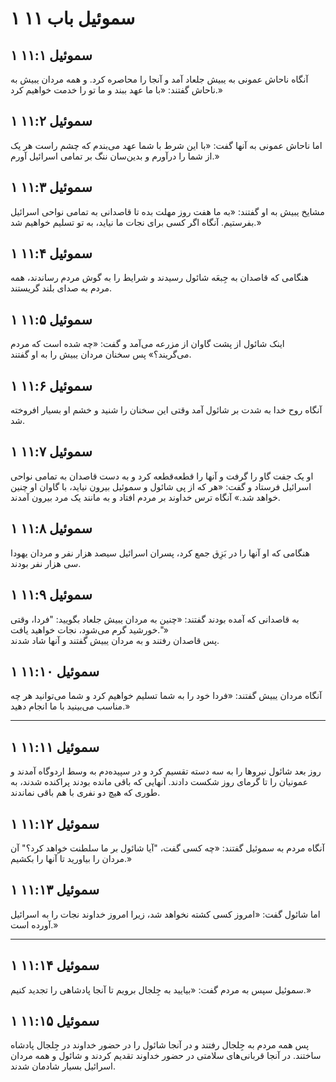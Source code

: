 # ۱ سموئیل باب ۱۱

## ۱ سموئیل ۱۱:۱

آنگاه ناحاش عمونی به یبیش جلعاد آمد و آنجا را محاصره کرد. و همه مردان یبیش به ناحاش گفتند: «با ما عهد ببند و ما تو را خدمت خواهیم کرد.»

## ۱ سموئیل ۱۱:۲

اما ناحاش عمونی به آنها گفت: «با این شرط با شما عهد می‌بندم که چشم راست هر یک از شما را درآورم و بدین‌سان ننگ بر تمامی اسرائیل آورم.»

## ۱ سموئیل ۱۱:۳

مشایخ یبیش به او گفتند: «به ما هفت روز مهلت بده تا قاصدانی به تمامی نواحی اسرائیل بفرستیم. آنگاه اگر کسی برای نجات ما نیاید، به تو تسلیم خواهیم شد.»

## ۱ سموئیل ۱۱:۴

هنگامی که قاصدان به جِبعَه شائول رسیدند و شرایط را به گوش مردم رساندند، همه مردم به صدای بلند گریستند.

## ۱ سموئیل ۱۱:۵

اینک شائول از پشت گاوان از مزرعه می‌آمد و گفت: «چه شده است که مردم می‌گریند؟» پس سخنان مردان یبیش را به او گفتند.

## ۱ سموئیل ۱۱:۶

آنگاه روح خدا به شدت بر شائول آمد وقتی این سخنان را شنید و خشم او بسیار افروخته شد.

## ۱ سموئیل ۱۱:۷

او یک جفت گاو را گرفت و آنها را قطعه‌قطعه کرد و به دست قاصدان به تمامی نواحی اسرائیل فرستاد و گفت: «هر که از پی شائول و سموئیل بیرون نیاید، با گاوان او چنین خواهد شد.» آنگاه ترس خداوند بر مردم افتاد و به مانند یک مرد بیرون آمدند.

## ۱ سموئیل ۱۱:۸

هنگامی که او آنها را در بَزِق جمع کرد، پسران اسرائیل سیصد هزار نفر و مردان یهودا سی هزار نفر بودند.

## ۱ سموئیل ۱۱:۹

به قاصدانی که آمده بودند گفتند: «چنین به مردان یبیش جلعاد بگویید: "فردا، وقتی خورشید گرم می‌شود، نجات خواهید یافت."»  
پس قاصدان رفتند و به مردان یبیش گفتند و آنها شاد شدند.

## ۱ سموئیل ۱۱:۱۰

آنگاه مردان یبیش گفتند: «فردا خود را به شما تسلیم خواهیم کرد و شما می‌توانید هر چه مناسب می‌بینید با ما انجام دهید.»

---

## ۱ سموئیل ۱۱:۱۱

روز بعد شائول نیروها را به سه دسته تقسیم کرد و در سپیده‌دم به وسط اردوگاه آمدند و عمونیان را تا گرمای روز شکست دادند. آنهایی که باقی مانده بودند پراکنده شدند، به طوری که هیچ دو نفری با هم باقی نماندند.

## ۱ سموئیل ۱۱:۱۲

آنگاه مردم به سموئیل گفتند: «چه کسی گفت، "آیا شائول بر ما سلطنت خواهد کرد؟" آن مردان را بیاورید تا آنها را بکشیم.»

## ۱ سموئیل ۱۱:۱۳

اما شائول گفت: «امروز کسی کشته نخواهد شد، زیرا امروز خداوند نجات را به اسرائیل آورده است.»

---

## ۱ سموئیل ۱۱:۱۴

سموئیل سپس به مردم گفت: «بیایید به جِلجال برویم تا آنجا پادشاهی را تجدید کنیم.»

## ۱ سموئیل ۱۱:۱۵

پس همه مردم به جِلجال رفتند و در آنجا شائول را در حضور خداوند در جِلجال پادشاه ساختند. در آنجا قربانی‌های سلامتی در حضور خداوند تقدیم کردند و شائول و همه مردان اسرائیل بسیار شادمان شدند.
